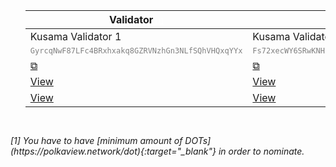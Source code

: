 <section id="pricelist">
    <ul class="flex-container">
        <div class=".midl-table-view-offering">
        <div class="card btn-no-waves">
        <div class="card-body" style="text-align: center;">
            <div class="table-responsive">
                <table class="table table-bordered">
                    <thead>
                    <tr>
                        <th scope="col" class="midl-table-title">Validator<a style="font-size:10px;color:#fff" href="#section1"> [1]</a></th>
                        <th scope="col" class="midl-table-title">Address</th>
                        <th scope="col" class="midl-table-title">Copy</th>
                        <th scope="col" class="midl-table-title">Polkascan</th>
                        <th scope="col" class="midl-table-title">Polkadot.js</th>
                    </tr>
                    </thead>
                    <tbody>
                    <tr>
                        <td>Kusama Validator 1</td>
                        <td>Kusama Validator 2</td>
                        <td>Polkadot Validator</td>
                    </tr>
                    <tr>
                        <td><code style="font-size:75%; color:gray;">GyrcqNwF87LFc4BRxhxakq8GZRVNzhGn3NLfSQhVHQxqYYx</code></td>
                        <td><code style="font-size:75%; color:gray;">Fs72xecWY6SRwKNH2voodiSsdVKeath4kofHEGsZGLibSxh</code></td>
                        <td><code style="font-size:75%; color:gray;">1JoBYyPoUdsuU7vZi3KgQAaQYn6WhKqUDXRDmsaJ8Zgxr4T</code></td>
                    </tr>
                    <tr>
                        <td><a href="#!" onclick="clipboard.writeText('GyrcqNwF87LFc4BRxhxakq8GZRVNzhGn3NLfSQhVHQxqYYx');">⧉</a></td>
                        <td><a href="#!" onclick="clipboard.writeText('Fs72xecWY6SRwKNH2voodiSsdVKeath4kofHEGsZGLibSxh');">⧉</a></td>
                        <td><a href="#!" onclick="clipboard.writeText('1JoBYyPoUdsuU7vZi3KgQAaQYn6WhKqUDXRDmsaJ8Zgxr4T');">⧉</a></td>
                    </tr>
                    <tr>
                        <td><a href="https://polkascan.io/pre/kusama/account/GyrcqNwF87LFc4BRxhxakq8GZRVNzhGn3NLfSQhVHQxqYYx">View</a></td>
                        <td><a href="https://polkascan.io/pre/kusama/account/Fs72xecWY6SRwKNH2voodiSsdVKeath4kofHEGsZGLibSxh">View</td>
                        <td><a href="https://polkascan.io/pre/kusama/account/1JoBYyPoUdsuU7vZi3KgQAaQYn6WhKqUDXRDmsaJ8Zgxr4T">View</td>
                    </tr>
                    <tr>
                        <td><a href="https://polkadot.js.org/apps/#/staking/query/GyrcqNwF87LFc4BRxhxakq8GZRVNzhGn3NLfSQhVHQxqYYx">View</a></td>
                        <td><a href="https://polkadot.js.org/apps/#/staking/query/Fs72xecWY6SRwKNH2voodiSsdVKeath4kofHEGsZGLibSxh">View</td>
                        <td><a href="https://polkadot.js.org/apps/#/staking/query/1JoBYyPoUdsuU7vZi3KgQAaQYn6WhKqUDXRDmsaJ8Zgxr4T">View</td>
                    </tr>
                    </tbody>
                </table>
</div>
</div>
</div>
</div>
</ul>
</section>
<div style="padding-top:15px"><i>
<p>[1] You have to have [minimum amount of DOTs](https://polkaview.network/dot){:target="_blank"} in order to nominate. </p>
</i>
</div>
